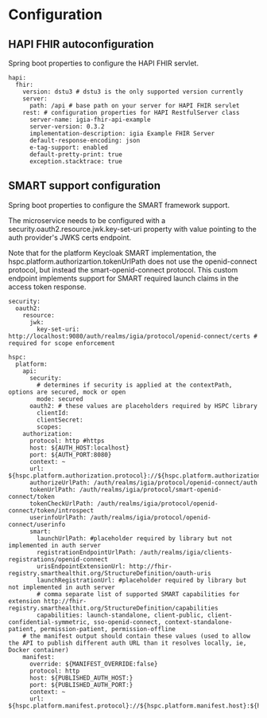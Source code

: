 # Configuration

## HAPI FHIR autoconfiguration

Spring boot properties to configure the HAPI FHIR servlet.

```
hapi:
  fhir:
    version: dstu3 # dstu3 is the only supported version currently
    server:
      path: /api # base path on your server for HAPI FHIR servlet
    rest: # configuration properties for HAPI RestfulServer class
      server-name: igia-fhir-api-example
      server-version: 0.3.2
      implementation-description: igia Example FHIR Server
      default-response-encoding: json
      e-tag-support: enabled
      default-pretty-print: true
      exception.stacktrace: true
```

## SMART support configuration

Spring boot properties to configure the SMART framework support.

The microservice needs to be configured with a security.oauth2.resource.jwk.key-set-uri property with value pointing to the auth provider's JWKS certs endpoint.

Note that for the platform Keycloak SMART implementation, the hspc.platform.authorizartion.tokenUrlPath does not use the openid-connect protocol, but instead the smart-openid-connect protocol. This custom endpoint implements support for SMART required launch claims in the access token response.

```
security:
  oauth2:
    resource:
      jwk:
        key-set-uri: http://localhost:9080/auth/realms/igia/protocol/openid-connect/certs # required for scope enforcement

hspc:
  platform:
    api:
      security:
        # determines if security is applied at the contextPath, options are secured, mock or open
        mode: secured
      oauth2: # these values are placeholders required by HSPC library
        clientId:
        clientSecret:
        scopes:
    authorization:
      protocol: http #https
      host: ${AUTH_HOST:localhost}
      port: ${AUTH_PORT:8080}
      context: ~
      url: ${hspc.platform.authorization.protocol}://${hspc.platform.authorization.host}:${hspc.platform.authorization.port}${hspc.platform.authorization.context}
      authorizeUrlPath: /auth/realms/igia/protocol/openid-connect/auth
      tokenUrlPath: /auth/realms/igia/protocol/smart-openid-connect/token
      tokenCheckUrlPath: /auth/realms/igia/protocol/openid-connect/token/introspect
      userinfoUrlPath: /auth/realms/igia/protocol/openid-connect/userinfo
      smart:
        launchUrlPath: #placeholder required by library but not implemented in auth server
        registrationEndpointUrlPath: /auth/realms/igia/clients-registrations/openid-connect
        urisEndpointExtensionUrl: http://fhir-registry.smarthealthit.org/StructureDefinition/oauth-uris
        launchRegistrationUrl: #placeholder required by library but not implemented in auth server
        # comma separate list of supported SMART capabilities for extension http://fhir-registry.smarthealthit.org/StructureDefinition/capabilities
        capabilities: launch-standalone, client-public, client-confidential-symmetric, sso-openid-connect, context-standalone-patient, permission-patient, permission-offline
    # the manifest output should contain these values (used to allow the API to publish different auth URL than it resolves locally, ie, Docker container)
    manifest:
      override: ${MANIFEST_OVERRIDE:false}
      protocol: http
      host: ${PUBLISHED_AUTH_HOST:}
      port: ${PUBLISHED_AUTH_PORT:}
      context: ~
      url: ${hspc.platform.manifest.protocol}://${hspc.platform.manifest.host}:${hspc.platform.manifest.port}${hspc.platform.manifest.context}
```
